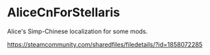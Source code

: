 # AliceCnForStellaris
Alice's Simp-Chinese localization for some mods.

https://steamcommunity.com/sharedfiles/filedetails/?id=1858072285

